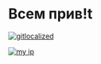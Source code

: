 # Всем прив!t


[![gitlocalized ](https://gitlocalize.com/repo/6149/ru/badge.svg)](https://gitlocalize.com/repo/6149/ru?utm_source=badge)


[![my ip](https://2ip.ru/bar/ip3.gif)](https://2ip.ru)
